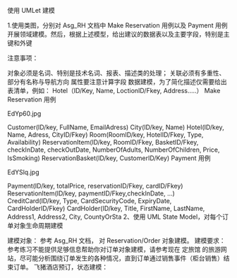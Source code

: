 使用 UMLet 建模

1.使用类图，分别对 Asg_RH 文档中 Make Reservation 用例以及 Payment 用例开展领域建模。然后，根据上述模型，给出建议的数据表以及主要字段，特别是主键和外键

注意事项：

对象必须是名词、特别是技术名词、报表、描述类的处理；
关联必须有多重性、部分有名称与导航方向
属性要注意计算字段
数据建模，为了简化描述仅需要给出表清单，例如：
Hotel（ID/Key, Name, LoctionID/Fkey, Address…..）
Make Reservation 用例

EdYp60.jpg

 Customer(ID/key, FullName, EmailAdress)
City(ID/key, Name)
Hotel(ID/key, Name, Adress, CityID/Fkey)
Room(RoomID/key, HotelID/Fkey, Type, Availability)
ReservationItem(ID/key, RoomID/Fkey, BasketID/Fkey, checkInDate, checkOutDate, NumberOfAdults, NumberOfChildren, Price, IsSmoking)
ReservationBasket(ID/key, CustomerID/Key)
Payment 用例

EdYSlq.jpg

Payment(ID/key, totalPrice, reservationID/Fkey, cardID/Fkey)
ReservationItem(ID/key, paymentID/Fkey,checkInDate, ...)
CreditCard(ID/key, Type, CardSecurityCode, ExpiryDate, CardHolderID/Fkey)
CardHolder(ID/key, Title, FirstName, LastName, Address1, Address2, City, CountyOrSta
2、使用 UML State Model，对每个订单对象生命周期建模

建模对象： 参考 Asg_RH 文档， 对 Reservation/Order 对象建模。
建模要求： 参考练习不能提供足够信息帮助你对订单对象建模，请参考现在 定旅馆 的旅游网站，尽可能分析围绕订单发生的各种情况，直到订单通过销售事件（柜台销售）结束订单。
飞猪酒店预订，状态建模：
